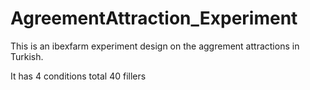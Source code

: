 # AgreementAttraction_Experiment

This is an ibexfarm experiment design on the aggrement attractions in Turkish.

It has 4 conditions
total 40 fillers
